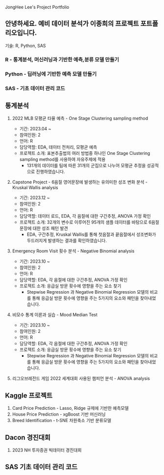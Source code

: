 JongHee Lee's Project Portfolio

## 안녕하세요. 예비 데이터 분석가 이종희의 프로젝트 포트폴리오입니다.
기술: R, Python, SAS 

### R - 통계분석, 머신러닝과 기반한 예측,분류 모델 만들기
### Python - 딥러닝에 기반한 예측 모델 만들기
### SAS - 기초 데이터 관리 코드


## 통계분석
1. 2022 MLB 모평균 타율 예측 - One Stage Clustering sampling method
     - 기간: 2023.04 ~
     - 참여인원: 2
     - 언어: R
     - 담당역할: EDA, 데이터 전처리, 모평균 예측
     - 프로젝트 소개: 표본추출법의 여러 방법중 하나인 One Stage Clustering sampling method를 사용하여 자유주제에 적용
          - 131개의 데이터를 팀에 따른 31개의 군집으로 나누어 모평균 추정을 성공적으로 진행하였습니다. 


3. Capstone Project - 6음절 영어문장에 발생하는 유의미한 성조 변화 분석 - Kruskal Wallis analysis
     - 기간: 2023.12 ~
     - 참여인원: 2
     - 언어: R
     - 담당역할: 데이터 로드, EDA, 각 음절에 대한 구간추정, ANOVA 가정 확인
     - 프로젝트 소개: 32개의 변수로 이루어진 95개의 샘플 데이터를 바탕으로 6음절 문장에 대한 성조 패턴 발견
          - EDA, 구간추정, Kruskal Wallis를 통해 첫음절과 끝음절에서 성조변화가 두드러지게 발생하는 결과를 확인하였습니다.


5. Emergency Room Visit 횟수 분석 - Negative Binomial analysis
     - 기간: 2023.10 ~
     - 참여인원: 2
     - 언어: R
     - 담당역할: EDA, 각 음절에 대한 구간추정, ANOVA 가정 확인
     - 프로젝트 소개: 응급실 방문 횟수에 영향을 주는 요소 찾기
          - Stepwise Regression 과 Negative Binomial Regression 모델의 비교를 통해 응급실 방문 횟수에 영향을 주는 5가지의 요소와 패턴을 찾아내었습니다.
            
7. 비모수 통계 이론과 실습 - Mood Median Test   
     - 기간: 2023.10 ~
     - 참여인원: 2
     - 언어: R
     - 담당역할: EDA, 각 음절에 대한 구간추정, ANOVA 가정 확인
     - 프로젝트 소개: 응급실 방문 횟수에 영향을 주는 요소 찾기
          - Stepwise Regression 과 Negative Binomial Regression 모델의 비교를 통해 응급실 방문 횟수에 영향을 주는 5가지의 요소와 패턴을 찾아내었습니다.
            
9. 리그오브레전드 게임 2022 세계대회 사용된 챔피언 분석 - ANOVA analysis
     
## Kaggle 프로젝트
1. Card Price Prediction - Lasso, Ridge 규제에 기반한 예측모델
2. House Price Prediction - xgBoost 기반 머신러닝
3. Breed Identification - t-SNE 차원축소 기반 분류모델


## Dacon 경진대회
1. 2023 NH 투자증권 빅데이터 경진대회

## SAS 기초 데이터 관리 코드

